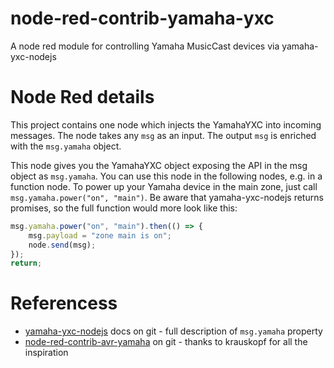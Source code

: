 # node-red-contrib-yamaha-yxc
A node red module for controlling Yamaha MusicCast devices via yamaha-yxc-nodejs

# Node Red details
This project contains one node which injects the YamahaYXC into incoming messages.
The node takes any `msg` as an input.
The output `msg` is enriched with the `msg.yamaha` object.
    
This node gives you the YamahaYXC object exposing the API in the msg object as `msg.yamaha`.
You can use this node in the following nodes, e.g. in a function node.
To power up your Yamaha device in the main zone, just call `msg.yamaha.power("on", "main")`.
Be aware that yamaha-yxc-nodejs returns promises, so the full function would more look like this: 
```javascript
msg.yamaha.power("on", "main").then(() => { 
	msg.payload = "zone main is on"; 
	node.send(msg); 
}); 
return;
```

# Referencess
* [yamaha-yxc-nodejs](https://github.com/foxthefox/yamaha-yxc-nodejs) docs on git - full description of `msg.yamaha` property
* [node-red-contrib-avr-yamaha](https://github.com/krauskopf/node-red-contrib-avr-yamaha) on git - thanks to krauskopf for all the inspiration
